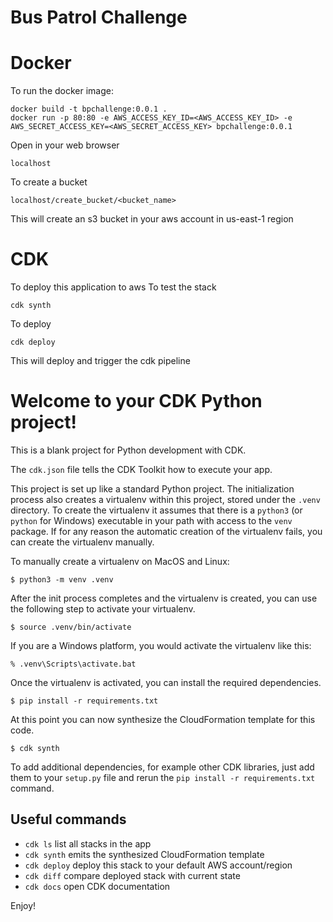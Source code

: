 # Bus Patrol Challenge

# Docker

To run the docker image:
```
docker build -t bpchallenge:0.0.1 .
docker run -p 80:80 -e AWS_ACCESS_KEY_ID=<AWS_ACCESS_KEY_ID> -e AWS_SECRET_ACCESS_KEY=<AWS_SECRET_ACCESS_KEY> bpchallenge:0.0.1
```
Open in your web browser
```
localhost
```

To create a bucket
```
localhost/create_bucket/<bucket_name>
```
This will create an s3 bucket in your aws account in us-east-1 region

# CDK

To deploy this application to aws
To test the stack
```
cdk synth
```

To deploy
```
cdk deploy
```

This will deploy and trigger the cdk pipeline


# Welcome to your CDK Python project!

This is a blank project for Python development with CDK.

The `cdk.json` file tells the CDK Toolkit how to execute your app.

This project is set up like a standard Python project.  The initialization
process also creates a virtualenv within this project, stored under the `.venv`
directory.  To create the virtualenv it assumes that there is a `python3`
(or `python` for Windows) executable in your path with access to the `venv`
package. If for any reason the automatic creation of the virtualenv fails,
you can create the virtualenv manually.

To manually create a virtualenv on MacOS and Linux:

```
$ python3 -m venv .venv
```

After the init process completes and the virtualenv is created, you can use the following
step to activate your virtualenv.

```
$ source .venv/bin/activate
```

If you are a Windows platform, you would activate the virtualenv like this:

```
% .venv\Scripts\activate.bat
```

Once the virtualenv is activated, you can install the required dependencies.

```
$ pip install -r requirements.txt
```

At this point you can now synthesize the CloudFormation template for this code.

```
$ cdk synth
```

To add additional dependencies, for example other CDK libraries, just add
them to your `setup.py` file and rerun the `pip install -r requirements.txt`
command.

## Useful commands

 * `cdk ls`          list all stacks in the app
 * `cdk synth`       emits the synthesized CloudFormation template
 * `cdk deploy`      deploy this stack to your default AWS account/region
 * `cdk diff`        compare deployed stack with current state
 * `cdk docs`        open CDK documentation

Enjoy!
